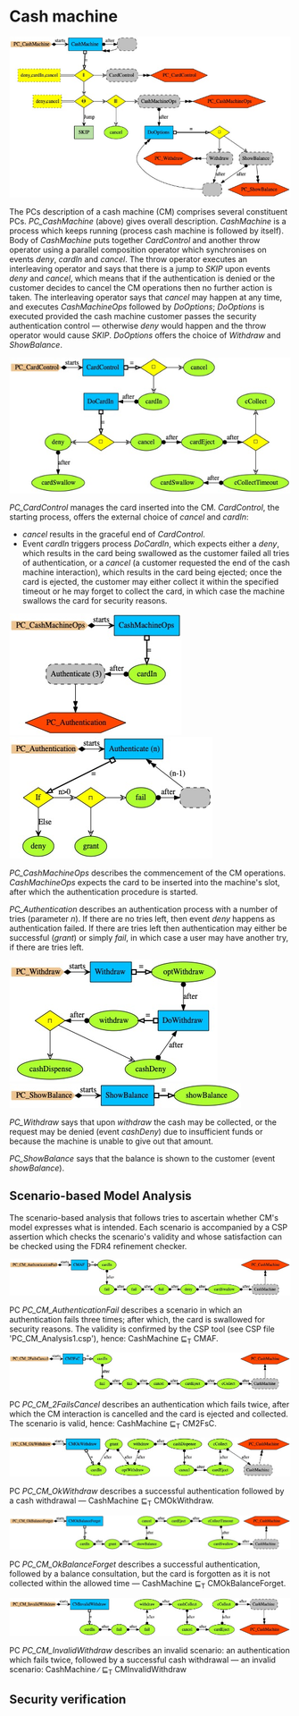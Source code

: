 # Cash machine

<img src="PC_CashMachine.jpg" alt="PC_CashMachine">

The PCs description of a cash machine (CM) comprises several constituent PCs. <i>PC_CashMachine</i> (above) gives overall description. <i>CashMachine</i> is a process which keeps running (process cash machine is followed by itself). Body of <i>CashMachine</i> puts together <i>CardControl</i> and another throw operator
using a parallel composition operator which synchronises on events <i>deny</i>, <i>cardIn</i> and <i>cancel</i>. The throw operator executes an interleaving operator and says that there is a jump to <i>SKIP</i> upon events <i>deny</i> and <i>cancel</i>, which means that if the authentication is denied or the customer decides to cancel the CM operations then no further action is taken. The interleaving operator says that <i>cancel</i> may happen at any time, and executes <i>CashMachineOps</i> followed by <i>DoOptions</i>;  <i>DoOptions</i> is executed provided the cash machine customer passes the security  authentication control &mdash; otherwise <i>deny</i>  would happen and the throw operator would cause <i>SKIP</i>. <i>DoOptions</i> offers the choice of <i>Withdraw</i> and <i>ShowBalance</i>.

<img src="PC_CardControl.jpg" alt="PC_CardControl">

<i>PC_CardControl</i> manages the card inserted into the CM. <i>CardControl</i>, the starting process, offers the external choice of <i>cancel</i> and <i>cardIn</i>:
* <i>cancel</i> results in the graceful end of <i>CardControl</i>.
* Event <i>cardIn</i> triggers process <i>DoCardIn</i>, which expects either a <i>deny</i>, which results in the card being swallowed as the customer failed all tries of authentication, or a <i>cancel</i> (a customer requested the end of the cash machine interaction), which results in the card being ejected; once the card is ejected, the customer may either collect it within the specified timeout or he may forget to collect the card, in which case the machine swallows the card for security reasons.

<img src="PC_CashMachineOps.jpg" alt="PC_CashMachineOps"> <img src="PC_Authentication.jpg" alt="PC_Authentication">

<i>PC_CashMachineOps</i> describes the commencement of the CM operations. <i>CashMachineOps</i> expects the card to be inserted into the machine's slot, after which the authentication procedure is started.

<i>PC_Authentication</i> describes an authentication process with a number of tries (parameter <i>n</i>).
If there are no tries left, then event <i>deny</i> happens as authentication failed. If there are tries left then authentication may either be successful (<i>grant</i>) or simply <i>fail</i>, in which case a user may have another try, if there are tries left.

<img src="PC_Withdraw.jpg" alt="PC_Withdraw"> <img src="PC_ShowBalance.jpg" alt="PC_ShowBalance">

<i>PC_Withdraw</i> says that upon <i>withdraw</i> the cash may be collected, or the request may be denied (event <i>cashDeny</i>) due to insufficient funds or because the machine is unable to give out that amount.

<i>PC_ShowBalance</i> says that the balance is shown to the customer (event <i>showBalance</i>).

## Scenario-based Model Analysis

The scenario-based analysis that follows tries to ascertain whether CM's model expresses what is intended. Each scenario is accompanied by a CSP assertion which checks the scenario's validity and whose satisfaction can be checked using the FDR4 refinement checker.

<img src="PC_CM_AuthenticationFail.jpg" alt="PC_CMAF">

PC <i>PC_CM_AuthenticationFail</i> describes a scenario in which
an authentication fails three times; after which, the card is swallowed for security reasons. The validity is confirmed by the CSP tool (see CSP file 'PC_CM_Analysis1.csp'), hence: CashMachine &#x2291;<sub>T</sub> CMAF.

<img src="PC_CM_2FailsCancel.jpg" alt="PC_CM2FsC">

PC <i>PC_CM_2FailsCancel</i> describes an authentication which fails twice, after which the CM interaction is cancelled and the card is ejected and collected.  The scenario is valid, hence: CashMachine &#x2291;<sub>T</sub> CM2FsC.

<img src="PC_CM_OkWithdraw.jpg" alt="PC_CMOkWithdraw">

PC <i>PC_CM_OkWithdraw</i> describes a successful authentication followed by a cash withdrawal &mdash; CashMachine &#x2291;<sub>T</sub> CMOkWithdraw.

<img src="PC_CM_OkBalanceForget.jpg" alt="PC_CMOkBalanceForget">

PC <i>PC_CM_OkBalanceForget</i> describes
a successful authentication, followed by a balance consultation, but the card is forgotten as it is not collected within the allowed time &mdash; CashMachine &#x2291;<sub>T</sub> CMOkBalanceForget.

<img src="PC_CM_InvalidWithdraw.jpg" alt="PC_CMInvalidWithdraw">

PC <i>PC_CM_InvalidWithdraw</i> describes an invalid scenario: an authentication which fails twice, followed by a successful cash withdrawal &mdash; an invalid scenario: CashMachine
<span class="overlay">&#x2215;</span>
    &#x2291;<sub>T</sub> CMInvalidWithdraw

## Security verification
